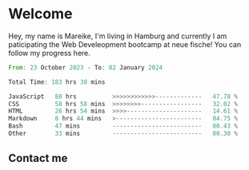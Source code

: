 # Welcome

Hey, my name is Mareike, I'm living in Hamburg and currently I am paticipating the Web Develeopment bootcamp at neue fische!
You can follow my progress here.

<!--START_SECTION:waka-->

```rust
From: 23 October 2023 - To: 02 January 2024

Total Time: 183 hrs 38 mins

JavaScript   88 hrs          >>>>>>>>>>>>-------------   47.78 %
CSS          58 hrs 58 mins  >>>>>>>>-----------------   32.02 %
HTML         26 hrs 54 mins  >>>>---------------------   14.61 %
Markdown     8 hrs 44 mins   >------------------------   04.75 %
Bash         47 mins         -------------------------   00.43 %
Other        33 mins         -------------------------   00.30 %
```

<!--END_SECTION:waka-->

## Contact me



